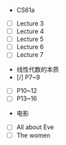 - CS61a
- [ ] Lecture 3
- [ ] Lecture 4
- [ ] Lecture 5
- [ ] Lecture 6
- [ ] Lecture 7
- 线性代数的本质
- [/] P7~9
- [ ] P10~12
- [ ] P13~16
- 电影
- [ ] All about Eve
- [ ] The women
